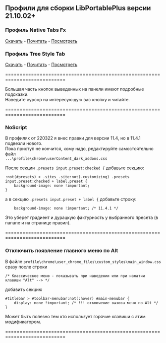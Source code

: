 ## Профили для сборки LibPortablePlus версии 21.10.02+

### Профиль Native Tabs Fx
[Скачать](https://github.com/wvxwxvw/LibPortablePlus_Profiles/raw/main/Firefox.91.ESR.LPP.profile-ntfex_220322.7z)  -  [Почитать](https://github.com/wvxwxvw/LibPortablePlus_Profiles/blob/main/ntfex-Readme.md)  -  [Посмотреть](https://github.com/wvxwxvw/LibPortablePlus_Profiles/blob/main/ntfex-screen.md)  
  
### Профиль Tree Style Tab
[Скачать](https://github.com/wvxwxvw/LibPortablePlus_Profiles/raw/main/Firefox.91.ESR.LPP.profile-tstex_220322.7z)  -  [Почитать](https://github.com/wvxwxvw/LibPortablePlus_Profiles/blob/main/tstex-Readme.md)  -  [Посмотреть](https://github.com/wvxwxvw/LibPortablePlus_Profiles/blob/main/tstex-screen.md)  
  
===========================================================================  

Большая часть кнопок выведенных на панели имеют подробные подсказки.  
Наведите курсор на интересующую вас кнопку и читайте.

===========================================================================  

### NoScript

В профилях от 220322 я внес правки для версии 11.4, но в 11.4.1 подвезли нового.  
Пока приступ не кончится, кому надо, редактируйте самостоятельно файл  
`...\profile\chrome\userContent_dark_addons.css`  
  
После секции `.presets input.preset:checked {` добавьте секцию:  
```
:not(#presets) > .sites .site:not(.customizing) .presets input.preset:checked + label.preset {
	background-image: none !important;
}
```
а в секцию `.presets input.preset + label {` добавьте строку:  
```
	background-image: none !important; /* 11.4.1 */
```
Это уберет градиент и дурацкую фактурность у выбранного пресета (в папапе и на странице правил).  
  
=========================================================================== 
  
### Отключить появление главного меню по Alt  
  
В файле `profile\chrome\user_chrome_files\custom_styles\main_window.css`  
сразу после строки
```
/* Классическое меню - показывать при наведении или при нажатии клавиши "Alt" --> */
```
добавить секцию
```
#titlebar > #toolbar-menubar:not(:hover) #main-menubar {
    display: none !important; /* !!! отключение вызова меню по Alt */
}
```
Может быть полезно тем кто использует горячие клавиши с этим модификатором.  
  
===========================================================================
